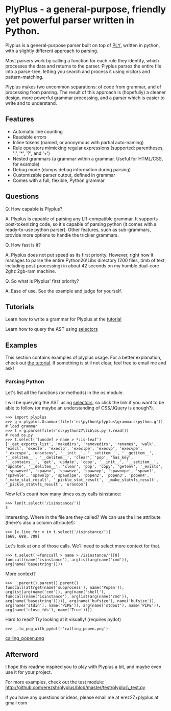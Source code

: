 # PlyPlus - a general-purpose, friendly yet powerful parser written in Python.

Plyplus is a general-purpose parser built on top of [PLY](http://www.dabeaz.com/ply/), written in python, with a slightly different approach to parsing.

Most parsers work by calling a function for each rule they identify, which processes the data and returns to the parser. Plyplus parses the entire file into a parse-tree, letting you search and process it using visitors and pattern-matching.

Plyplus makes two uncommon separations: of code from grammar, and of processing from parsing.  The result of this approach is (hopefully) a cleaner design, more powerful grammar processing, and a parser which is easier to write and to understand.

## Features

 - Automatic line counting
 - Readable errors
 - Inline tokens (named, or anonymous with partial auto-naming)
 - Rule operators mimicking regular expressions (supported: parentheses, '|', '\*', '?', and '+')
 - Nested grammars (a grammar within a grammar. Useful for HTML/CSS, for example)
 - Debug mode (dumps debug information during parsing)
 - Customizable parser output, defined in grammar
 - Comes with a full, flexible, Python grammar

## Questions

Q. How capable is Plyplus?

A. Plyplus is capable of parsing any LR-compatible grammar. It supports post-tokenizing code, so it's capable of parsing python (it comes with a ready-to-use python parser). Other features, such as sub-grammars, provide more options to handle the trickier grammars.

Q. How fast is it?

A. Plyplus does not put speed as its first priority. However, right now it manages to parse the entire Python26\Libs directory (200 files, 4mb of text, including post-processing) in about 42 seconds on my humble dual-core 2ghz 2gb-ram machine.

Q. So what is Plyplus' first priority?

A. Ease of use. See the example and judge for yourself.

## Tutorials

Learn how to write a grammar for Plyplus at the [tutorial](plyplus/blob/master/tutorial.md)

Learn how to query the AST using [selectors](plyplus/blob/master/selectors.md)

## Examples

This section contains examples of plyplus usage. For a better explanation, check out [the tutorial](plyplus/blob/master/tutorial.md). If something is still not clear, feel free to email me and ask!

### Parsing Python

Let's list all the functions (or methods) in the os module.

I will be querying the AST using [selectors](plyplus/blob/master/selectors.md), so click the link if you want to be able to follow (or maybe an understanding of CSS/JQuery is enough?).

    >>> import plyplus
    >>> g = plyplus.Grammar(file(r'e:\python\plyplus\grammars\python.g'))   # load grammar
    >>> t = g.parse(file(r'c:\python27\lib\os.py').read())                  # read os.py
    >>> t.select('funcdef > name > *:is-leaf')
    ['_get_exports_list', 'makedirs', 'removedirs', 'renames', 'walk', 'execl', 'execle', 'execlp', 'execlpe', 'execvp', 'execvpe', '_execvpe', 'unsetenv', '__init__', '__setitem__', '__getitem__', '__delitem__', '__delitem__', 'clear', 'pop', 'has_key', '__contains__', 'get', 'update', 'copy', '__init__', '__setitem__', 'update', '__delitem__', 'clear', 'pop', 'copy', 'getenv', '_exists', '_spawnvef', 'spawnv', 'spawnve', 'spawnvp', 'spawnvpe', 'spawnl', 'spawnle', 'spawnlp', 'spawnlpe', 'popen2', 'popen3', 'popen4', '_make_stat_result', '_pickle_stat_result', '_make_statvfs_result', '_pickle_statvfs_result', 'urandom']

Now let's count how many times os.py calls isinstance:

    >>> len(t.select('/isinstance/'))
    3

Interesting. Where in the file are they called? We can use the line attribute (there's also a column attribute!):

    >>> [x.line for x in t.select('/isinstance/')]
    [669, 689, 709]

Let's look at one of those calls. We'll need to select more context for that.

    >>> t.select('=funccall > name > /isinstance/')[0]
    funccall(name('isinstance'), arglist(arg(name('cmd')), arg(name('basestring'))))

More context?

    >>> _.parent().parent().parent()
    funccall(attrget(name('subprocess'), name('Popen')), arglist(arg(name('cmd')), arg(name('shell'), funccall(name('isinstance'), arglist(arg(name('cmd')), arg(name('basestring'))))), arg(name('bufsize'), name('bufsize')), arg(name('stdin'), name('PIPE')), arg(name('stdout'), name('PIPE')), arg(name('close_fds'), name('True'))))

Hard to read? Try looking at it visually! (requires pydot)

    >>> _.to_png_with_pydot(r'calling_popen.png')

[calling\_popen.png](plyplus/blob/master/calling_popen.png)


## Afterword

I hope this readme inspired you to play with Plyplus a bit, and maybe even use it for your project.

For more examples, check out the test module: http://github.com/erezsh/plyplus/blob/master/test/plyplus\_test.py

If you have any questions or ideas, please email me at erez27+plyplus at gmail com

